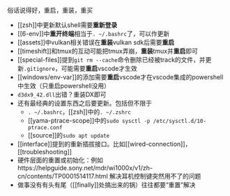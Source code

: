 俗话说得好，重启，重装，重买
- [[zsh]]中更新默认shell需要**重新登录**
- [[6-env]]中**重开终端**相当于`. ~/.bashrc`了，可以作更新
- [[assets]]中vulkan相关错误在**重装**vulkan sdk后需要**重启**
- [[timeshift]]和tmux的互动可能把tmux弄崩，**重装**tmux并**重启**即可
- [[special-files]]提到`git rm --cache`命令删除已经被track的文件，并更新`.gitignore`，可能需要**重启**vscode才生效
- [[windows/env-var]]的添加需要**重启**vscode才在vscode集成的powershell中生效（只重启powershell没用）
- `d3dx9_42.dll`出错？重装DX即可
- 还有最经典的设置东西之后要更新。包括但不限于
  - `. ~/.bashrc`，[[zsh]]中的`. ~/.zshrc`
  - [[yama-ptrace-scope]]中的`sudo sysctl -p /etc/sysctl.d/10-ptrace.conf`
  - [[source]]的`sudo apt update`
- [[interface]]提到的重新插拔接口。比如[[wired-connection]]，[[troubleshooting]]
- 硬件层面的重置或初始化：例如https://helpguide.sony.net/mdr/wi1000x/v1/zh-cn/contents/TP0001514117.html 解决耳机控制键突然用不了的问题
- 做事没有有头有尾（[[finally]]处搞出来的锅）往往都要“重置”解决